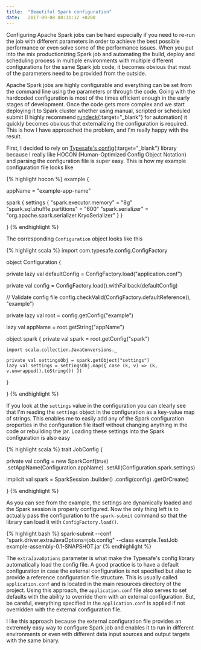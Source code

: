 ```yaml
---
title:  "Beautiful Spark configuration"
date:   2017-09-08 08:31:12 +0200
---
```


Configuring Apache Spark jobs can be hard especially if you need to re-run the job with different parameters in order to achieve the best possible performance or even solve some of the performance issues. When you put into the mix productionizing Spark job and automating the build, deploy and scheduling process in multiple environments with multiple different configurations for the same Spark job code, it becomes obvious that most of the parameters need to be provided from the outside.

Apache Spark jobs are highly configurable and everything can be set from the command line using the parameters or through the code. Going with the hardcoded configuration is most of the times efficient enough in the early stages of development. Once the code gets more complex and we start deploying it to Spark cluster whether using manual, scripted or scheduled submit (I highly recommend [rundeck][rundeck-link]{:target="_blank"} for automation) it quickly becomes obvious that externalizing the configuration is required. This is how I have approached the problem, and I'm really happy with the result.

First, I decided to rely on [Typesafe's config][typesafe-config-link]{:target="_blank"} library because I really like HOCON (Human-Optimized Config Object Notation) and parsing the configuration file is super easy. This is how my example configuration file looks like

{% highlight hocon %}
example {

  appName = "example-app-name"

  spark {
    settings {
      "spark.executor.memory" = "8g"
      "spark.sql.shuffle.partitions" = "600"
      "spark.serializer" = "org.apache.spark.serializer.KryoSerializer"
    }
  }

}
{% endhighlight %}

The corresponding `Configuration` object looks like this

{% highlight scala %}
import com.typesafe.config.ConfigFactory

object Configuration {

  private lazy val defaultConfig = ConfigFactory.load("application.conf")

  private val config = ConfigFactory.load().withFallback(defaultConfig)

  // Validate config file
  config.checkValid(ConfigFactory.defaultReference(), "example")

  private lazy val root = config.getConfig("example")

  lazy val appName = root.getString("appName")

  object spark {
    private val spark = root.getConfig("spark")

    import scala.collection.JavaConversions._

    private val settingsObj = spark.getObject("settings")
    lazy val settings = settingsObj.map({ case (k, v) => (k, v.unwrapped().toString()) })
  }

}
{% endhighlight %}

If you look at the `settings` value in the configuration you can clearly see that I'm reading the `settings` object in the configuration as a key-value map of strings. This enables me to easily add any of the Spark configuration properties in the configuration file itself without changing anything in the code or rebuilding the jar. Loading these settings into the Spark configuration is also easy

{% highlight scala %}
trait JobConfig {

  private val config = new SparkConf(true)
    .setAppName(Configuration.appName)
    .setAll(Configuration.spark.settings)

  implicit val spark = SparkSession
    .builder()
    .config(config)
    .getOrCreate()

}
{% endhighlight %}

As you can see from the example, the settings are dynamically loaded and the Spark session is properly configured. Now the only thing left is to actually pass the configuration to the `spark-submit` command so that the library can load it with `ConfigFactory.load()`.

{% highlight bash %}
spark-submit --conf "spark.driver.extraJavaOptions=job.config" --class example.TestJob example-assembly-0.1-SNAPSHOT.jar
{% endhighlight %}

The `extraJavaOptions` parameter is what make the Typesafe's config library automatically load the config file. A good practice is to have a default configuration in case the external configuration is not specified but also to provide a reference configuration file structure. This is usually called `application.conf` and is located in the main resources directory of the project. Using this approach, the `application.conf` file also serves to set defaults with the ability to override them with an external configuration. But, be careful, everything specified in the `application.conf` is applied if not overridden with the external configuration file.

I like this approach because the external configuration file provides an extremely easy way to configure Spark job and enables it to run in different environments or even with different data input sources and output targets with the same binary.

[rundeck-link]: https://www.rundeck.com/
[typesafe-config-link]: https://github.com/typesafehub/config
